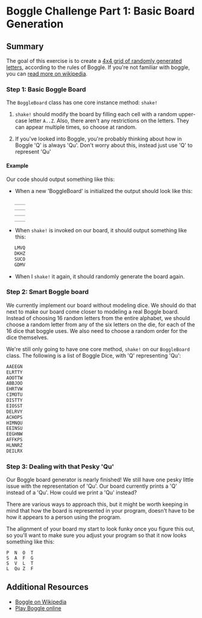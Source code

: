 # Boggle Challenge Part 1: Basic Board Generation

## Summary

The goal of this exercise is to create a [4x4 grid of randomly generated letters](https://s-media-cache-ak0.pinimg.com/originals/f0/92/03/f09203920ca7db9c7f3e9247308a8482.jpg), according to the rules of Boggle. If you're not familiar with boggle, you can [read more on wikipedia](http://en.wikipedia.org/wiki/Boggle).


### Step 1: Basic Boggle Board


The `BoggleBoard` class has one core instance method: `shake!`

1. `shake!` should modify the board by filling each cell with a random upper-case letter `A..Z`. Also, there aren't any restrictions on the letters. They can appear multiple times, so choose at random.

2. If you've looked into Boggle, you're probably thinking about how in Boggle 'Q' is always 'Qu'. Don't worry about this, instead just use 'Q' to represent 'Qu'

#### Example

Our code should output something like this:

* When a new 'BoggleBoard' is initialized the output should look like this:

```python
   ____
   ____
   ____
   ____
```

* When `shake!` is invoked on our board, it should output something like this:

```python
   LMVQ
   DKHZ
   SUCO
   GDMV
```

* When I `shake!` it again, it should randomly generate the board again.

### Step 2: Smart Boggle board

We currently implement our board without modeling dice. We should do that next to make our board come closer to modeling a real Boggle board. Instead of choosing 16 random letters from the entire alphabet, we should choose a random letter from any of the six letters on the die, for each of the 16 dice that boggle uses. We also need to choose a random order for the dice themselves. 


We're still only going to have one core method, `shake!` on our `BoggleBoard` class. The following is a list of Boggle Dice, with 'Q' representing 'Qu':

```python
AAEEGN
ELRTTY
AOOTTW
ABBJOO
EHRTVW
CIMOTU
DISTTY
EIOSST
DELRVY
ACHOPS
HIMNQU
EEINSU
EEGHNW
AFFKPS
HLNNRZ
DEILRX
```

### Step 3: Dealing with that Pesky 'Qu'

Our Boggle board generator is nearly finished! We still have one pesky little issue with the representation of 'Qu'. Our board currently prints a 'Q' instead of a 'Qu'. How could we print a 'Qu' instead?

There are various ways to approach this, but it might be worth keeping in mind that how the board is represented in your program, doesn't have to be how it appears to a person using the program.

The alignment of your board my start to look funky once you figure this out, so you'll want to make sure you adjust your program so that it now looks something like this:

```text
P  N  O  T
S  A  F  G
S  V  L  T
L  Qu Z  F
```

## Additional Resources
* [Boggle on Wikipedia](http://en.wikipedia.org/wiki/Boggle)
* [Play Boggle online](http://www.wordplays.com/boggle)
